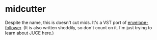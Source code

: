 # midcutter

Despite the name, this is doesn't cut mids. It's a VST port of [envelope-follower](https://github.com/jimkang/envelope-follower). (It is also written shoddily, so don't count on it. I'm just trying to learn about JUCE here.)
